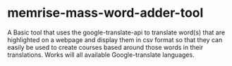 # memrise-mass-word-adder-tool 
A Basic tool that uses the google-translate-api to translate word(s) that are highlighted on a webpage and display them in csv format so that they can easily be used to create courses based around those words in their translations.  Works will all available Google-translate languages.

